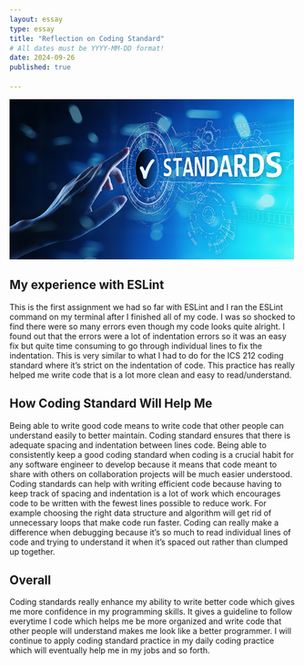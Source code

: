 ```yaml
---
layout: essay
type: essay
title: "Reflection on Coding Standard"
# All dates must be YYYY-MM-DD format!
date: 2024-09-26
published: true

---
```


<img width="500px" class="rounded float-start pe-4" src="../img/CodingStandard.jpg">

## My experience with ESLint

This is the first assignment we had so far with ESLint and I ran the ESLint command on my terminal after I finished all of my code. I was so shocked to find there were so many errors even though my code looks quite alright. I found out that the errors were a lot of indentation errors so it was an easy fix but quite time consuming to go through individual lines to fix the indentation. This is very similar to what I had to do for the ICS 212 coding standard where it’s strict on the indentation of code. This practice has really helped me write code that is a lot more clean and easy to read/understand.

## How Coding Standard Will Help Me

Being able to write good code means to write code that other people can understand easily to better maintain. Coding standard ensures that there is adequate spacing and indentation between lines code. Being able to consistently keep a good coding standard when coding is a crucial habit for any software engineer to develop because it means that code meant to share with others on collaboration projects will be much easier understood. Coding standards can help with writing efficient code because having to keep track of spacing and indentation is a lot of work which encourages code to be written with the fewest lines possible to reduce work. For example choosing the right data structure and algorithm will get rid of unnecessary loops that make code run faster. Coding can really make a difference when debugging because it’s so much to read individual lines of code and trying to understand it when it’s spaced out rather than clumped up together. 

## Overall

Coding standards really enhance my ability to write better code which gives me more confidence in my programming skills. It gives a guideline to follow everytime I code which helps me be more organized and write code that other people will understand makes me look like a better programmer. I will continue to apply coding standard practice in my daily coding practice which will eventually help me in my jobs and so forth. 


